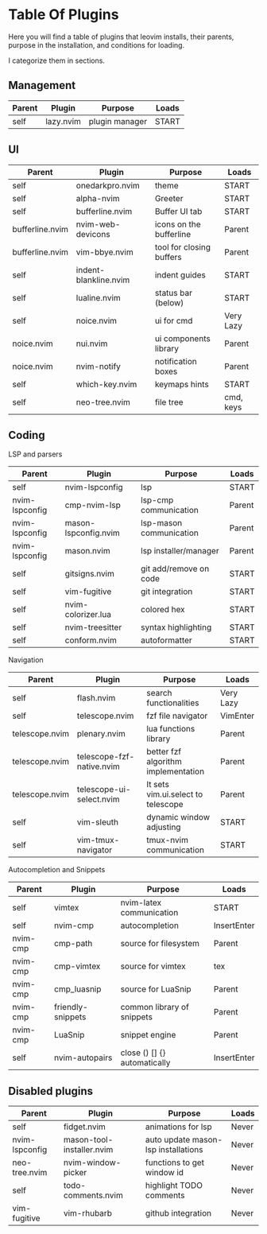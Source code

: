 # Table Of Plugins

Here you will find a table of plugins that leovim installs, their parents, purpose in the installation, and conditions for loading.

I categorize them in sections.

## Management

| Parent | Plugin    | Purpose        | Loads |
| ------ | --------- | -------------- | ----- |
| self   | lazy.nvim | plugin manager | START |

## UI

| Parent          | Plugin                | Purpose                  | Loads     |
| --------------- | --------------------- | ------------------------ | --------- |
| self            | onedarkpro.nvim       | theme                    | START     |
| self            | alpha-nvim            | Greeter                  | START     |
| self            | bufferline.nvim       | Buffer UI tab            | START     |
| bufferline.nvim | nvim-web-devicons     | icons on the bufferline  | Parent    |
| bufferline.nvim | vim-bbye.nvim         | tool for closing buffers | Parent    |
| self            | indent-blankline.nvim | indent guides            | START     |
| self            | lualine.nvim          | status bar (below)       | START     |
| self            | noice.nvim            | ui for cmd               | Very Lazy |
| noice.nvim      | nui.nvim              | ui components library    | Parent    |
| noice.nvim      | nvim-notify           | notification boxes       | Parent    |
| self            | which-key.nvim        | <leader> keymaps hints   | START     |
| self            | neo-tree.nvim         | file tree                | cmd, keys |

## Coding

LSP and parsers

| Parent         | Plugin               | Purpose                 | Loads  |
| -------------- | -------------------- | ----------------------- | ------ |
| self           | nvim-lspconfig       | lsp                     | START  |
| nvim-lspconfig | cmp-nvim-lsp         | lsp-cmp communication   | Parent |
| nvim-lspconfig | mason-lspconfig.nvim | lsp-mason communication | Parent |
| nvim-lspconfig | mason.nvim           | lsp installer/manager   | Parent |
| self           | gitsigns.nvim        | git add/remove on code  | START  |
| self           | vim-fugitive         | git integration         | START  |
| self           | nvim-colorizer.lua   | colored hex             | START  |
| self           | nvim-treesitter      | syntax highlighting     | START  |
| self           | conform.nvim         | autoformatter           | START  |

Navigation

| Parent         | Plugin                    | Purpose                             | Loads     |
| -------------- | ------------------------- | ----------------------------------- | --------- |
| self           | flash.nvim                | search functionalities              | Very Lazy |
| self           | telescope.nvim            | fzf file navigator                  | VimEnter  |
| telescope.nvim | plenary.nvim              | lua functions library               | Parent    |
| telescope.nvim | telescope-fzf-native.nvim | better fzf algorithm implementation | Parent    |
| telescope.nvim | telescope-ui-select.nvim  | It sets vim.ui.select to telescope  | Parent    |
| self           | vim-sleuth                | dynamic window adjusting            | START     |
| self           | vim-tmux-navigator        | tmux-nvim communication             | START     |

Autocompletion and Snippets

| Parent   | Plugin            | Purpose                      | Loads       |
| -------- | ----------------- | ---------------------------- | ----------- |
| self     | vimtex            | nvim-latex communication     | START       |
| self     | nvim-cmp          | autocompletion               | InsertEnter |
| nvim-cmp | cmp-path          | source for filesystem        | Parent      |
| nvim-cmp | cmp-vimtex        | source for vimtex            | tex         |
| nvim-cmp | cmp_luasnip       | source for LuaSnip           | Parent      |
| nvim-cmp | friendly-snippets | common library of snippets   | Parent      |
| nvim-cmp | LuaSnip           | snippet engine               | Parent      |
| self     | nvim-autopairs    | close () [] {} automatically | InsertEnter |

## Disabled plugins

| Parent         | Plugin                    | Purpose                             | Loads |
| -------------- | ------------------------- | ----------------------------------- | ----- |
| self           | fidget.nvim               | animations for lsp                  | Never |
| nvim-lspconfig | mason-tool-installer.nvim | auto update mason-lsp installations | Never |
| neo-tree.nvim  | nvim-window-picker        | functions to get window id          | Never |
| self           | todo-comments.nvim        | highlight TODO comments             | Never |
| vim-fugitive   | vim-rhubarb               | github integration                  | Never |
